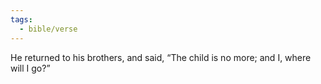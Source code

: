 ```yaml
---
tags:
  - bible/verse
---
```

He returned to his brothers, and said, “The child is no more; and I, where will I go?”